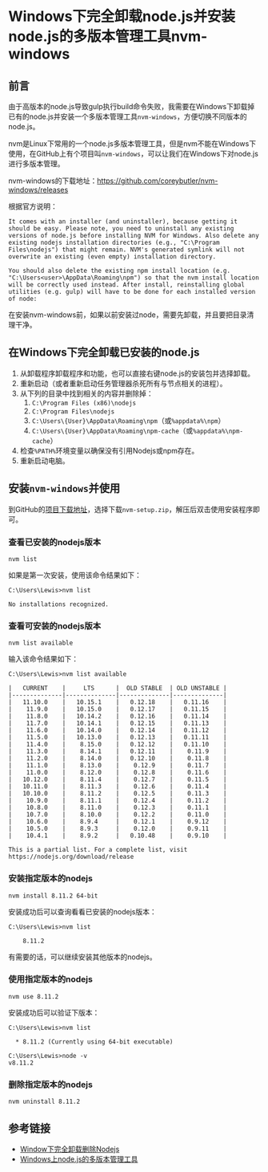 # Windows下完全卸载node.js并安装node.js的多版本管理工具nvm-windows

## 前言

由于高版本的node.js导致gulp执行build命令失败，我需要在Windows下卸载掉已有的node.js并安装一个多版本管理工具`nvm-windows`，方便切换不同版本的node.js。

nvm是Linux下常用的一个node.js多版本管理工具，但是nvm不能在Windows下使用，在GitHub上有个项目叫`nvm-windows`，可以让我们在Windows下对node.js进行多版本管理。<!--more-->

nvm-windows的下载地址：https://github.com/coreybutler/nvm-windows/releases

根据官方说明：
```
It comes with an installer (and uninstaller), because getting it should be easy. Please note, you need to uninstall any existing versions of node.js before installing NVM for Windows. Also delete any existing nodejs installation directories (e.g., "C:\Program Files\nodejs") that might remain. NVM's generated symlink will not overwrite an existing (even empty) installation directory.

You should also delete the existing npm install location (e.g. "C:\Users<user>\AppData\Roaming\npm") so that the nvm install location will be correctly used instead. After install, reinstalling global utilities (e.g. gulp) will have to be done for each installed version of node:
```

在安装nvm-windows前，如果以前安装过node，需要先卸载，并且要把目录清理干净。

## 在Windows下完全卸载已安装的node.js

1. 从卸载程序卸载程序和功能，也可以直接右键node.js的安装包并选择卸载。
2. 重新启动（或者重新启动任务管理器杀死所有与节点相关的进程）。
3. 从下列的目录中找到相关的内容并删除掉：
    1. `C:\Program Files (x86)\nodejs`
    2. `C:\Program Files\nodejs`
    3. `C:\Users\{User}\AppData\Roaming\npm`（或`%appdata%\npm`）
    4. `C:\Users\{User}\AppData\Roaming\npm-cache`（或`%appdata%\npm-cache`）
4. 检查`%PATH%`环境变量以确保没有引用Nodejs或npm存在。
5. 重新启动电脑。

## 安装`nvm-windows`并使用

到GitHub的[项目下载地址](https://github.com/coreybutler/nvm-windows/releases)，选择下载`nvm-setup.zip`，解压后双击使用安装程序即可。

### 查看已安装的nodejs版本

```
nvm list
```

如果是第一次安装，使用该命令结果如下：
```
C:\Users\Lewis>nvm list

No installations recognized.
```

### 查看可安装的nodejs版本

```
nvm list available
```

输入该命令结果如下：

```
C:\Users\Lewis>nvm list available

|   CURRENT    |     LTS      |  OLD STABLE  | OLD UNSTABLE |
|--------------|--------------|--------------|--------------|
|   11.10.0    |   10.15.1    |   0.12.18    |   0.11.16    |
|    11.9.0    |   10.15.0    |   0.12.17    |   0.11.15    |
|    11.8.0    |   10.14.2    |   0.12.16    |   0.11.14    |
|    11.7.0    |   10.14.1    |   0.12.15    |   0.11.13    |
|    11.6.0    |   10.14.0    |   0.12.14    |   0.11.12    |
|    11.5.0    |   10.13.0    |   0.12.13    |   0.11.11    |
|    11.4.0    |    8.15.0    |   0.12.12    |   0.11.10    |
|    11.3.0    |    8.14.1    |   0.12.11    |    0.11.9    |
|    11.2.0    |    8.14.0    |   0.12.10    |    0.11.8    |
|    11.1.0    |    8.13.0    |    0.12.9    |    0.11.7    |
|    11.0.0    |    8.12.0    |    0.12.8    |    0.11.6    |
|   10.12.0    |    8.11.4    |    0.12.7    |    0.11.5    |
|   10.11.0    |    8.11.3    |    0.12.6    |    0.11.4    |
|   10.10.0    |    8.11.2    |    0.12.5    |    0.11.3    |
|    10.9.0    |    8.11.1    |    0.12.4    |    0.11.2    |
|    10.8.0    |    8.11.0    |    0.12.3    |    0.11.1    |
|    10.7.0    |    8.10.0    |    0.12.2    |    0.11.0    |
|    10.6.0    |    8.9.4     |    0.12.1    |    0.9.12    |
|    10.5.0    |    8.9.3     |    0.12.0    |    0.9.11    |
|    10.4.1    |    8.9.2     |   0.10.48    |    0.9.10    |

This is a partial list. For a complete list, visit https://nodejs.org/download/release
```

### 安装指定版本的nodejs

```
nvm install 8.11.2 64-bit
```

安装成功后可以查询看看已安装的nodejs版本：

```
C:\Users\Lewis>nvm list

    8.11.2
```

有需要的话，可以继续安装其他版本的nodejs。

### 使用指定版本的nodejs

```
nvm use 8.11.2
```

安装成功后可以验证下版本：
```
C:\Users\Lewis>nvm list

  * 8.11.2 (Currently using 64-bit executable)

C:\Users\Lewis>node -v
v8.11.2
```

### 删除指定版本的nodejs
```
nvm uninstall 8.11.2
```

## 参考链接

* [Window下完全卸载删除Nodejs](https://www.cnblogs.com/fighxp/p/7410235.html)
* [Windows上node.js的多版本管理工具](https://blog.csdn.net/kongxx/article/details/78421050)